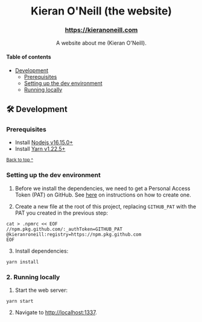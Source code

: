 <h1 p align="center">
  Kieran O'Neill (the website)
</h1>

<a href="https://kieranoneill.com" target="_blank">
  <h3 p align="center">
    https://kieranoneill.com
  </h3>
</a>

<p p align="center">
  A website about me (Kieran O'Neill).
</p>

#### Table of contents

* [Development](#-development)
    * [Prerequisites](#prerequisites)
    * [Setting up the dev environment](#setting-up-the-dev-environment)
    * [Running locally](#2-running-locally)

## 🛠️ Development

### Prerequisites

* Install [Nodejs v16.15.0+][nodejs]
* Install [Yarn v1.22.5+][yarn]

<sup>[Back to top ^][table-of-contents]</sup>

### Setting up the dev environment

1. Before we install the dependencies, we need to get a Personal Access Token (PAT) on GitHub. See [here][create-pat-on-github] on instructions on how to create one.

2. Create a new file at the root of this project, replacing `GITHUB_PAT` with the PAT you created in the previous step:
```shell
cat > .npmrc << EOF
//npm.pkg.github.com/:_authToken=GITHUB_PAT
@kieranroneill:registry=https://npm.pkg.github.com
EOF
```

3. Install dependencies:
```shell script
yarn install
```

### 2. Running locally

1. Start the web server:
```shell script
yarn start
```

2. Navigate to [http://localhost:1337](http://localhost:1337).

<!-- Links -->
[create-pat-on-github]:https://docs.github.com/en/authentication/keeping-your-account-and-data-secure/creating-a-personal-access-token
[nodejs]: https://nodejs.org/en/
[table-of-contents]: #table-of-contents
[yarn]: https://yarnpkg.com/
